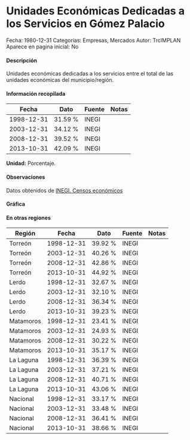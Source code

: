 Unidades Económicas Dedicadas a los Servicios en Gómez Palacio
=====

Fecha: 1980-12-31
Categorías: Empresas, Mercados
Autor: TrcIMPLAN
Aparece en pagina inicial: No

#### Descripción

Unidades económicas dedicadas a los servicios entre el total de las unidades económicas del municipio/región.

#### Información recopilada

<table class="table table-hover table-bordered matriz">
<thead>
<tr>
<th>Fecha</th>
<th>Dato</th>
<th>Fuente</th>
<th>Notas</th>
</tr>
</thead>
<tbody>
<tr>
<td>1998-12-31</td>
<td class="derecha">31.59 %</td>
<td>INEGI</td>
<td></td>
</tr>
<tr>
<td>2003-12-31</td>
<td class="derecha">34.12 %</td>
<td>INEGI</td>
<td></td>
</tr>
<tr>
<td>2008-12-31</td>
<td class="derecha">39.52 %</td>
<td>INEGI</td>
<td></td>
</tr>
<tr>
<td>2013-10-31</td>
<td class="derecha">42.09 %</td>
<td>INEGI</td>
<td></td>
</tr>
</tbody>
</table>

<b>Unidad:</b> Porcentaje.

#### Observaciones

Datos obtenidos de [INEGI. Censos económicos](http://www3.inegi.org.mx/sistemas/saic/)

#### Gráfica

<div id="Morrispgcqcvnj" class="grafica"></div>
<script>
new Morris.Line({
element: 'Morrispgcqcvnj',
data: [{ fecha: '1998-12-31', dato: 31.5900 },{ fecha: '2003-12-31', dato: 34.1200 },{ fecha: '2008-12-31', dato: 39.5200 },{ fecha: '2013-10-31', dato: 42.0900 }],
xkey: 'fecha',
ykeys: ['dato'],
labels: ['Dato'],
lineColors: ['#FF5B02'],
xLabelFormat: function(d) { return d.getDate()+'/'+(d.getMonth()+1)+'/'+d.getFullYear(); },
dateFormat: function(ts) { var d = new Date(ts); return d.getDate() + '/' + (d.getMonth() + 1) + '/' + d.getFullYear(); }
});
</script>

#### En otras regiones

<table class="table table-hover table-bordered matriz">
<thead>
<tr>
<th>Región</th>
<th>Fecha</th>
<th>Dato</th>
<th>Fuente</th>
<th>Notas</th>
</tr>
</thead>
<tbody>
<tr>
<td>Torreón</td>
<td>1998-12-31</td>
<td class="derecha">39.92 %</td>
<td>INEGI</td>
<td></td>
</tr>
<tr>
<td>Torreón</td>
<td>2003-12-31</td>
<td class="derecha">40.26 %</td>
<td>INEGI</td>
<td></td>
</tr>
<tr>
<td>Torreón</td>
<td>2008-12-31</td>
<td class="derecha">42.86 %</td>
<td>INEGI</td>
<td></td>
</tr>
<tr>
<td>Torreón</td>
<td>2013-10-31</td>
<td class="derecha">44.92 %</td>
<td>INEGI</td>
<td></td>
</tr>
<tr>
<td>Lerdo</td>
<td>1998-12-31</td>
<td class="derecha">32.67 %</td>
<td>INEGI</td>
<td></td>
</tr>
<tr>
<td>Lerdo</td>
<td>2003-12-31</td>
<td class="derecha">32.10 %</td>
<td>INEGI</td>
<td></td>
</tr>
<tr>
<td>Lerdo</td>
<td>2008-12-31</td>
<td class="derecha">36.34 %</td>
<td>INEGI</td>
<td></td>
</tr>
<tr>
<td>Lerdo</td>
<td>2013-10-31</td>
<td class="derecha">39.23 %</td>
<td>INEGI</td>
<td></td>
</tr>
<tr>
<td>Matamoros</td>
<td>1998-12-31</td>
<td class="derecha">23.41 %</td>
<td>INEGI</td>
<td></td>
</tr>
<tr>
<td>Matamoros</td>
<td>2003-12-31</td>
<td class="derecha">24.93 %</td>
<td>INEGI</td>
<td></td>
</tr>
<tr>
<td>Matamoros</td>
<td>2008-12-31</td>
<td class="derecha">30.22 %</td>
<td>INEGI</td>
<td></td>
</tr>
<tr>
<td>Matamoros</td>
<td>2013-10-31</td>
<td class="derecha">35.17 %</td>
<td>INEGI</td>
<td></td>
</tr>
<tr>
<td>La Laguna</td>
<td>1998-12-31</td>
<td class="derecha">36.39 %</td>
<td>INEGI</td>
<td></td>
</tr>
<tr>
<td>La Laguna</td>
<td>2003-12-31</td>
<td class="derecha">37.21 %</td>
<td>INEGI</td>
<td></td>
</tr>
<tr>
<td>La Laguna</td>
<td>2008-12-31</td>
<td class="derecha">40.71 %</td>
<td>INEGI</td>
<td></td>
</tr>
<tr>
<td>La Laguna</td>
<td>2013-10-31</td>
<td class="derecha">43.06 %</td>
<td>INEGI</td>
<td></td>
</tr>
<tr>
<td>Nacional</td>
<td>1998-12-31</td>
<td class="derecha">33.17 %</td>
<td>INEGI</td>
<td></td>
</tr>
<tr>
<td>Nacional</td>
<td>2003-12-31</td>
<td class="derecha">33.48 %</td>
<td>INEGI</td>
<td></td>
</tr>
<tr>
<td>Nacional</td>
<td>2008-12-31</td>
<td class="derecha">36.41 %</td>
<td>INEGI</td>
<td></td>
</tr>
<tr>
<td>Nacional</td>
<td>2013-10-31</td>
<td class="derecha">38.66 %</td>
<td>INEGI</td>
<td></td>
</tr>
</tbody>
</table>

